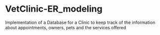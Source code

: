 # VetClinic-ER_modeling
Implementation of a Database for a Clinic to keep track of the information about appointments, owners, pets and the services offered
